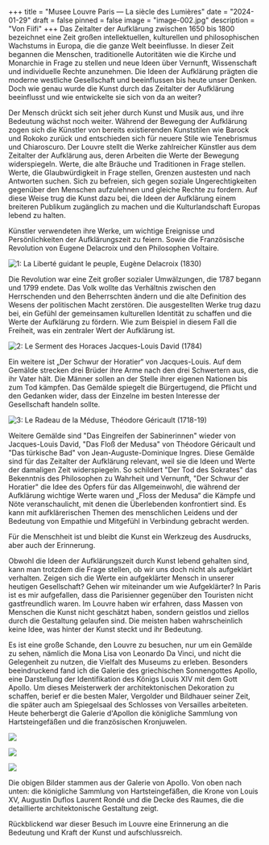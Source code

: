 +++
title = "Musee Louvre Paris — La siècle des Lumières"
date = "2024-01-29"
draft = false
pinned = false
image = "image-002.jpg"
description = "Von Fiifi"
+++
Das Zeitalter der Aufklärung zwischen 1650 bis 1800 bezeichnet eine Zeit großen intellektuellen, kulturellen und philosophischen Wachstums in Europa, die die ganze Welt beeinflusse. In dieser Zeit begannen die Menschen, traditionelle Autoritäten wie die Kirche und Monarchie in Frage zu stellen und neue Ideen über Vernunft, Wissenschaft und individuelle Rechte anzunehmen. Die Ideen der Aufklärung prägten die moderne westliche Gesellschaft und beeinflussen bis heute unser Denken. Doch wie genau wurde die Kunst durch das Zeitalter der Aufklärung beeinflusst und wie entwickelte sie sich von da an weiter?

Der Mensch drückt sich seit jeher durch Kunst und Musik aus, und ihre Bedeutung wächst noch weiter. Während der Bewegung der Aufklärung zogen sich die Künstler von bereits existierenden Kunststilen wie Barock und Rokoko zurück und entschieden sich für neuere Stile wie Tenebrismus und Chiaroscuro. Der Louvre stellt die Werke zahlreicher Künstler aus dem Zeitalter der Aufklärung aus, deren Arbeiten die Werte der Bewegung widerspiegeln. Werte, die alte Bräuche und Traditionen in Frage stellen. Werte, die Glaubwürdigkeit in Frage stellen, Grenzen austesten und nach Antworten suchen. Sich zu befreien, sich gegen soziale Ungerechtigkeiten gegenüber den Menschen aufzulehnen und gleiche Rechte zu fordern. Auf diese Weise trug die Kunst dazu bei, die Ideen der Aufklärung einem breiteren Publikum zugänglich zu machen und die Kulturlandschaft Europas lebend zu halten.

Künstler verwendeten ihre Werke, um wichtige Ereignisse und Persönlichkeiten der Aufklärungszeit zu feiern. Sowie die Französische Revolution von Eugene Delacroix und den Philosophen Voltaire.

![1: La Liberté guidant le peuple, Eugène Delacroix (1830)](image-000.jpg)

Die Revolution war eine Zeit großer sozialer Umwälzungen, die 1787 begann und 1799 endete. Das Volk wollte das Verhältnis zwischen den Herrschenden und den Beherrschten ändern und die alte Definition des Wesens der politischen Macht zerstören. Die ausgestellten Werke trug dazu bei, ein Gefühl der gemeinsamen kulturellen Identität zu schaffen und die Werte der Aufklärung zu fördern. Wie zum Beispiel in diesem Fall die Freiheit, was ein zentraler Wert der Aufklärung ist.

![2: Le Serment des Horaces Jacques-Louis David (1784)](image-000.jpg)

Ein weitere ist „Der Schwur der Horatier“ von Jacques-Louis. Auf dem Gemälde strecken drei Brüder ihre Arme nach den drei Schwertern aus, die ihr Vater hält. Die Männer sollen an der Stelle ihrer eigenen Nationen bis zum Tod kämpfen. Das Gemälde spiegelt die Bürgertugend, die Pflicht und den Gedanken wider, dass der Einzelne im besten Interesse der Gesellschaft handeln sollte.

![3: Le Radeau de la Méduse, Théodore Géricault (1718-19)](image-001.jpg)

Weitere Gemälde sind "Das Eingreifen der Sabinerinnen" wieder von Jacques-Louis David, "Das Floß der Medusa" von Théodore Géricault und "Das türkische Bad" von Jean-Auguste-Dominique Ingres. Diese Gemälde sind für das Zeitalter der Aufklärung relevant, weil sie die Ideen und Werte der damaligen Zeit widerspiegeln. So schildert "Der Tod des Sokrates" das Bekenntnis des Philosophen zu Wahrheit und Vernunft, "Der Schwur der Horatier" die Idee des Opfers für das Allgemeinwohl, die während der Aufklärung wichtige Werte waren und „Floss der Medusa“ die Kämpfe und Nöte veranschaulicht, mit denen die Überlebenden konfrontiert sind. Es kann mit aufklärerischen Themen des menschlichen Leidens und der Bedeutung von Empathie und Mitgefühl in Verbindung gebracht werden.

Für die Menschheit ist und bleibt die Kunst ein Werkzeug des Ausdrucks, aber auch der Erinnerung.

Obwohl die Ideen der Aufklärungszeit durch Kunst lebend gehalten sind, kann man trotzdem die Frage stellen, ob wir uns doch nicht als aufgeklärt verhalten. Zeigen sich die Werte ein aufgeklärter Mensch in unserer heutigen Gesellschaft? Gehen wir miteinander um wie Aufgeklärter? In Paris ist es mir aufgefallen, dass die Parisienner gegenüber den Touristen nicht gastfreundlich waren. Im Louvre haben wir erfahren, dass Massen von Menschen die Kunst nicht geschätzt haben, sondern geistlos und ziellos durch die Gestaltung gelaufen sind. Die meisten haben wahrscheinlich keine Idee, was hinter der Kunst steckt und ihr Bedeutung. 

Es ist eine große Schande, den Louvre zu besuchen, nur um ein Gemälde zu sehen, nämlich die Mona Lisa von Leonardo Da Vinci, und nicht die Gelegenheit zu nutzen, die Vielfalt des Museums zu erleben. Besonders beeindruckend fand ich die Galerie des griechischen Sonnengottes Apollo, eine Darstellung der Identifikation des Königs Louis XIV mit dem Gott Apollo. Um dieses Meisterwerk der architektonischen Dekoration zu schaffen, berief er die besten Maler, Vergolder und Bildhauer seiner Zeit, die später auch am Spiegelsaal des Schlosses von Versailles arbeiteten. Heute beherbergt die Galerie d'Apollon die königliche Sammlung von Hartsteingefäßen und die französischen Kronjuwelen.

![](image-003.jpg)

![](image-004.jpg)

![](image-005.jpg)

Die obigen Bilder stammen aus der Galerie von Apollo. Von oben nach unten: die königliche Sammlung von Hartsteingefäßen, die Krone von Louis XV, Augustin Duflos Laurent Rondé und die Decke des Raumes, die die detaillierte architektonische Gestaltung zeigt.

Rückblickend war dieser Besuch im Louvre eine Erinnerung an die Bedeutung und Kraft der Kunst und aufschlussreich.